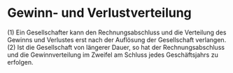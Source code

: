 # Gewinn- und Verlustverteilung

(1) Ein Gesellschafter kann den Rechnungsabschluss und die Verteilung des Gewinns und Verlustes erst nach der Auflösung der Gesellschaft verlangen.(2) Ist die Gesellschaft von längerer Dauer, so hat der Rechnungsabschluss und die Gewinnverteilung im Zweifel am Schluss jedes Geschäftsjahrs zu erfolgen. 

